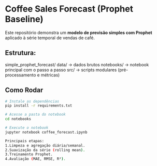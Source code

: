 #  Coffee Sales Forecast (Prophet Baseline)

Este repositório demonstra um **modelo de previsão simples com Prophet** aplicado à série temporal de vendas de café.

## Estrutura:
simple_prophet_forecast/
    data/         -> dados brutos
    notebooks/    -> notebook principal com o passo a passo
    src/          -> scripts modulares (pré-processamento e métricas)



##  Como Rodar

```bash
# Instale as dependências
pip install -r requirements.txt

# Acesse a pasta do notebook
cd notebooks

# Execute o notebook
jupyter notebook coffee_forecast.ipynb

Principais etapas:
1.Limpeza e agregação diária/semanal.
2.Suavização da série (rolling mean).
3.Treinamento Prophet.
4.Avaliação (MAE, RMSE, R²).
